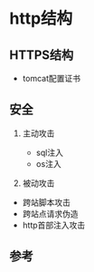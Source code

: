 # http结构

## HTTPS结构

- tomcat配置证书

##  安全

1. 主动攻击 
	- 	sql注入
	- os注入

2. 被动攻击
- 跨站脚本攻击
- 跨站点请求伪造
- http首部注入攻击

## 参考